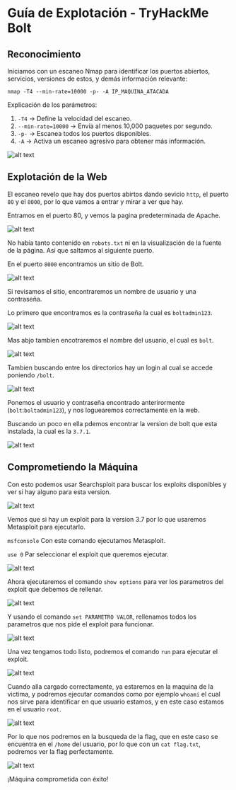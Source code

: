 # Guía de Explotación - TryHackMe Bolt

## Reconocimiento

Iniciamos con un escaneo Nmap para identificar los puertos abiertos, servicios, versiones de estos, y demás información relevante:

`nmap -T4 --min-rate=10000 -p- -A IP_MAQUINA_ATACADA`

Explicación de los parámetros:
1. `-T4` -> Define la velocidad del escaneo.
2. `--min-rate=10000` -> Envía al menos 10,000 paquetes por segundo.
3. `-p-` -> Escanea todos los puertos disponibles.
4. `-A` -> Activa un escaneo agresivo para obtener más información.

![alt text](<./assets/2025-02-07 16_35_21-KaliLinux-Hacking - VMware Workstation.png>)

## Explotación de la Web

El escaneo revelo que hay dos puertos abirtos dando sevicio `http`, el puerto `80` y el `8000`, por lo que vamos a entrar y mirar a ver que hay.

Entramos en el puerto 80, y vemos la pagina predeterminada de Apache.

![alt text](<./assets/2025-02-07 16_35_54-KaliLinux-Hacking - VMware Workstation.png>)

No había tanto contenido en ``robots.txt`` ni en la visualización de la fuente de la página. Así que saltamos al siguiente puerto.

En el puerto ``8000`` encontramos un sitio de Bolt.

![alt text](<./assets/2025-02-07 16_36_14-KaliLinux-Hacking - VMware Workstation.png>)

Si revisamos el sitio, encontraremos un nombre de usuario y una contraseña.

Lo primero que encontramos es la contraseña la cual es `boltadmin123`.

![alt text](<./assets/2025-02-07 16_36_59-KaliLinux-Hacking - VMware Workstation.png>)

Mas abjo tambien encotraremos el nombre del usuario, el cual es `bolt`.

![alt text](<./assets/2025-02-07 16_37_27-KaliLinux-Hacking - VMware Workstation.png>)

Tambien buscando entre los directorios hay un login al cual se accede poniendo `/bolt`.

![alt text](<./assets/2025-02-07 16_38_11-KaliLinux-Hacking - VMware Workstation.png>)

Ponemos el usuario y contraseña encontrado anterirormente (`bolt`:`boltadmin123`), y nos loguearemos correctamente en la web.

Buscando un poco en ella pdemos encontrar la version de bolt que esta instalada, la cual es la `3.7.1`.

![alt text](<./assets/2025-02-07 16_40_09-KaliLinux-Hacking - VMware Workstation.png>)

## Comprometiendo la Máquina

Con esto podemos usar Searchsploit para buscar los exploits disponibles y ver si hay alguno para esta version.

![alt text](<./assets/2025-02-07 16_40_46-KaliLinux-Hacking - VMware Workstation.png>)

Vemos que si hay un exploit para la version 3.7 por lo que usaremos Metasploit para ejecutarlo.

`msfconsole` Con este comando ejecutamos Metasploit.

`use 0` Par seleccionar el exploit que queremos ejecutar.

![alt text](<./assets/2025-02-07 16_42_45-KaliLinux-Hacking - VMware Workstation.png>)

Ahora ejecutaremos el comando `show options` para ver los parametros del exploit que debemos de rellenar.

![alt text](<./assets/2025-02-07 16_46_57-KaliLinux-Hacking - VMware Workstation.png>)

Y usando el comando `set PARAMETRO VALOR`, rellenamos todos los parametros que nos pide el exploit para funcionar.

![alt text](<./assets/2025-02-07 16_50_54-KaliLinux-Hacking - VMware Workstation.png>)

Una vez tengamos todo listo, podremos el comando `run` para ejecutar el exploit.

![alt text](<./assets/2025-02-07 16_51_41-KaliLinux-Hacking - VMware Workstation.png>)

Cuando alla cargado correctamente, ya estaremos en la maquina de la victima, y podremos ejecutar comandos como por ejemplo `whoami` el cual nos sirve para identificar en que usuario estamos, y en este caso estamos en el usuario `root`.

![alt text](<./assets/2025-02-07 16_52_46-KaliLinux-Hacking - VMware Workstation.png>)

Por lo que nos podremos en la busqueda de la flag, que en este caso se encuentra en el `/home` del usuario, por lo que con un `cat flag.txt`, podremos ver la flag perfectamente.

![alt text](<./assets/2025-02-07 16_55_30-KaliLinux-Hacking - VMware Workstation.png>)

¡Máquina comprometida con éxito!
